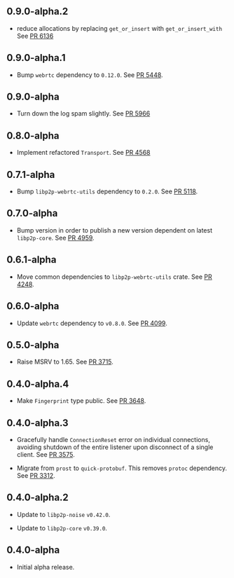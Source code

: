 ## 0.9.0-alpha.2

- reduce allocations by replacing `get_or_insert` with `get_or_insert_with`
  See [PR 6136](https://github.com/libp2p/rust-libp2p/pull/6136)

## 0.9.0-alpha.1

- Bump `webrtc` dependency to `0.12.0`.
  See [PR 5448](https://github.com/libp2p/rust-libp2p/pull/5448).

## 0.9.0-alpha

<!-- Update to libp2p-core v0.43.0 -->
- Turn down the log spam slightly.
  See [PR 5966](https://github.com/libp2p/rust-libp2p/pull/5966)

## 0.8.0-alpha

- Implement refactored `Transport`.
  See [PR 4568](https://github.com/libp2p/rust-libp2p/pull/4568)

## 0.7.1-alpha

- Bump `libp2p-webrtc-utils` dependency to `0.2.0`.
  See [PR 5118](https://github.com/libp2p/rust-libp2p/pull/5118).

## 0.7.0-alpha

- Bump version in order to publish a new version dependent on latest `libp2p-core`.
  See [PR 4959](https://github.com/libp2p/rust-libp2p/pull/4959).

## 0.6.1-alpha

- Move common dependencies to `libp2p-webrtc-utils` crate.
  See [PR 4248].

[PR 4248]: https://github.com/libp2p/rust-libp2p/pull/4248

## 0.6.0-alpha

- Update `webrtc` dependency to `v0.8.0`.
  See [PR 4099].

[PR 4099]: https://github.com/libp2p/rust-libp2p/pull/4099

## 0.5.0-alpha

- Raise MSRV to 1.65.
  See [PR 3715].

[PR 3715]: https://github.com/libp2p/rust-libp2p/pull/3715

## 0.4.0-alpha.4

- Make `Fingerprint` type public. See [PR 3648].

[PR 3648]: https://github.com/libp2p/rust-libp2p/pull/3648

## 0.4.0-alpha.3

- Gracefully handle `ConnectionReset` error on individual connections, avoiding shutdown of the entire listener upon disconnect of a single client.
  See [PR 3575].

- Migrate from `prost` to `quick-protobuf`. This removes `protoc` dependency. See [PR 3312].

[PR 3575]: https://github.com/libp2p/rust-libp2p/pull/3575
[PR 3312]: https://github.com/libp2p/rust-libp2p/pull/3312

## 0.4.0-alpha.2

- Update to `libp2p-noise` `v0.42.0`.

- Update to `libp2p-core` `v0.39.0`.

## 0.4.0-alpha

- Initial alpha release.
